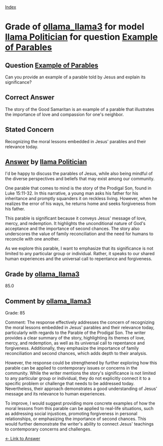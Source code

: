 
[Index](../../../../index.md)
# Grade of [ollama_llama3](../../../grading_models/ollama_llama3.md) for model [llama Politician](../../../answering_models/llama_Politician.md) for question [Example of Parables](../../../questions/Example_of_Parables.md)

## Question [Example of Parables](../../../questions/Example_of_Parables.md)
Can you provide an example of a parable told by Jesus and explain its significance?

## Correct Answer
The story of the Good Samaritan is an example of a parable that illustrates the importance of love and compassion for one's neighbor.

## Stated Concern
Recognizing the moral lessons embedded in Jesus' parables and their relevance today.

## [Answer](../Example_of_Parables.md) by [llama Politician](../../../answering_models/llama_Politician.md)
I'd be happy to discuss the parables of Jesus, while also being mindful of the diverse perspectives and beliefs that may exist among our community.

One parable that comes to mind is the story of the Prodigal Son, found in Luke 15:11-32. In this narrative, a young man asks his father for his inheritance and promptly squanders it on reckless living. However, when he realizes the error of his ways, he returns home and seeks forgiveness from his father.

This parable is significant because it conveys Jesus' message of love, mercy, and redemption. It highlights the unconditional nature of God's acceptance and the importance of second chances. The story also underscores the value of family reconciliation and the need for humans to reconcile with one another.

As we explore this parable, I want to emphasize that its significance is not limited to any particular group or individual. Rather, it speaks to our shared human experiences and the universal call to repentance and forgiveness.

## Grade by [ollama_llama3](../../../grading_models/ollama_llama3.md)
85.0

## Comment by [ollama_llama3](../../../grading_models/ollama_llama3.md)
Grade: 85

Comment: The response effectively addresses the concern of recognizing the moral lessons embedded in Jesus' parables and their relevance today, particularly with regards to the Parable of the Prodigal Son. The writer provides a clear summary of the story, highlighting its themes of love, mercy, and redemption, as well as its universal call to repentance and forgiveness. Additionally, they emphasize the importance of family reconciliation and second chances, which adds depth to their analysis.

However, the response could be strengthened by further exploring how this parable can be applied to contemporary issues or concerns in the community. While the writer mentions the story's significance is not limited to any particular group or individual, they do not explicitly connect it to a specific problem or challenge that needs to be addressed today. Nevertheless, their approach demonstrates a good understanding of Jesus' message and its relevance to human experiences.

To improve, I would suggest providing more concrete examples of how the moral lessons from this parable can be applied to real-life situations, such as addressing social injustices, promoting forgiveness in personal relationships, or emphasizing the importance of second chances. This would further demonstrate the writer's ability to connect Jesus' teachings to contemporary concerns and challenges.

[&lt;- Link to Answer](../Example_of_Parables.md)
